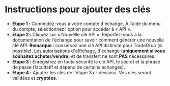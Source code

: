 # **Instructions pour ajouter des clés**
- **Étape 1 :** Connectez-vous à votre compte d'échange. À l'aide du menu du compte, sélectionnez l'option pour accéder à « API ». 
- **Étape 2 :** Cliquez sur « Nouvelle clé API ». Reportez-vous à la documentation de l'échange pour savoir comment générer une nouvelle clé API.
**Remarque** : conservez une clé API distincte pour TradeGrub (si possible). Les autorisations d'affichage, d'échange (**uniquement si vous souhaitez acheter/vendre**) et de transfert ne sont **PAS** nécessaires.
- **Étape 3 :** Enregistrez en toute sécurité la clé API, le secret et la phrase de passe (facultatif et dépend de certains échanges).
- **Étape 4 :** Ajoutez les clés de l'étape 3 ci-dessous. Vos clés seront validées et **cryptées**.
